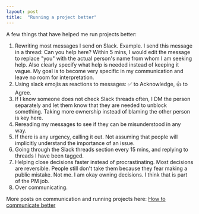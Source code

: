 ```yaml
---
layout: post
title:  "Running a project better"
---
```


A few things that have helped me run projects better:
1. Rewriting most messages I send on Slack. Example. I send this message in a thread: Can you help here? Within 5 mins, I would edit the message to replace "you" with the actual person's name from whom I am seeking help. Also clearly specify what help is needed instead of keeping it vague. My goal is to become very specific in my communication and leave no room for interpretation.
2. Using slack emojis as reactions to messages: ✅ to Acknowledge, 👍 to Agree.
3. If I know someone does not check Slack threads often, I DM the person separately and let them know that they are needed to unblock something. Taking more ownership instead of blaming the other person is key here.
4. Rereading my messages to see if they can be misunderstood in any way.
5. If there is any urgency, calling it out. Not assuming that people will implicitly understand the importance of an issue.
6. Going through the Slack threads section every 15 mins, and replying to threads I have been tagged.
7. Helping close decisions faster instead of procrastinating. Most decisions are reversible. People still don't take them because they fear making a public mistake. Not me. I am okay owning decisions. I think that is part of the PM job.
8. Over communicating.

More posts on communication and running projects here: [How to communicate better](https://manassaloi.com/2020/05/19/master-communication-writing.html)
